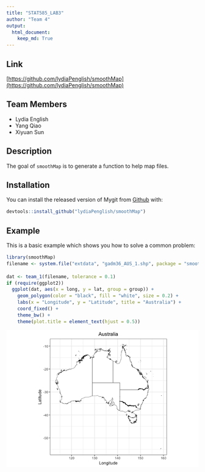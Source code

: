 ```yaml
---
title: "STAT585_LAB3"
author: "Team 4"
output:
  html_document:
    keep_md: True
---
```


## Link
[https://github.com/lydiaPenglish/smoothMap](https://github.com/lydiaPenglish/smoothMap)

## Team Members
- Lydia English
- Yang Qiao
- Xiyuan Sun



## Description
The goal of `smoothMap` is to generate a function to help map files.

## Installation
You can install the released version of Mygit from [Github](https://github.com/lydiaPenglish/smoothMap) with:
``` r
devtools::install_github("lydiaPenglish/smoothMap")
```

## Example
This is a basic example which shows you how to solve a common problem:


```r
library(smoothMap)
filename <- system.file("extdata", "gadm36_AUS_1.shp", package = "smoothMap")

dat <- team_1(filename, tolerance = 0.1)
if (require(ggplot2))
  ggplot(dat, aes(x = long, y = lat, group = group)) +
    geom_polygon(color = "black", fill = "white", size = 0.2) +
    labs(x = "Longitude", y = "Latitude", title = "Australia") +
    coord_fixed() +
    theme_bw() +
    theme(plot.title = element_text(hjust = 0.5))
```

<img src="README_files/figure-html/example-1.png" style="display: block; margin: auto;" />
